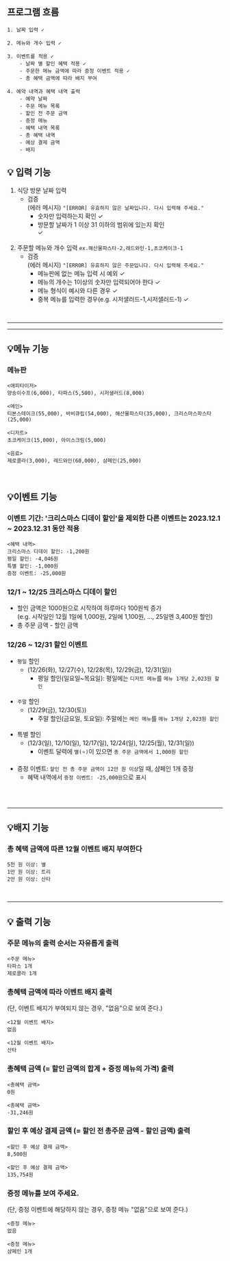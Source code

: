 ## 프로그램 흐름

```
1. 날짜 입력 ✓

2. 메뉴와 개수 입력 ✓
 
3. 이벤트를 적용 ✓
    - 날짜 별 할인 혜택 적용 ✓
    - 주문한 메뉴 금액에 따라 증정 이벤트 적용 ✓
    - 총 혜택 금액에 따라 배지 부여
    
4. 예약 내역과 혜택 내역 출력
    - 예약 날짜
    - 주문 메뉴 목록
    - 할인 전 주문 금액
    - 증정 메뉴
    - 혜택 내역 목록
    - 총 혜택 내역
    - 예상 결제 금액
    - 배지

```

## 💡 입력 기능

1. 식당 방문 날짜 입력
    - 검증 <br>
      (에러 메시지) `"[ERROR] 유효하지 않은 날짜입니다. 다시 입력해 주세요."`
        - 숫자만 입력하는지 확인 ✓
        - 방문할 날짜가 1 이상 31 이하의 범위에 있는지 확인<br> ✓
          <br></br>
2. 주문할 메뉴와 개수 입력 `ex.해산물파스타-2,레드와인-1,초코케이크-1`
    - 검증          
      (에러 메시지) `"[ERROR] 유효하지 않은 주문입니다. 다시 입력해 주세요."`
        - 메뉴판에 없는 메뉴 입력 시 예외 ✓
        - 메뉴의 개수는 1이상의 숫자만 입력되어야 한다 ✓
        - 메뉴 형식이 예시와 다른 경우 ✓
        - 중복 메뉴를 입력한 경우(e.g. 시저샐러드-1,시저샐러드-1) ✓

<br>

---


---

## 💡메뉴 기능

### 메뉴판

```
<애피타이저>
양송이수프(6,000), 타파스(5,500), 시저샐러드(8,000)

<메인>
티본스테이크(55,000), 바비큐립(54,000), 해산물파스타(35,000), 크리스마스파스타(25,000)

<디저트>
초코케이크(15,000), 아이스크림(5,000)

<음료>
제로콜라(3,000), 레드와인(60,000), 샴페인(25,000)
```

<br>

## 💡이벤트 기능

### 이벤트 기간: '크리스마스 디데이 할인'을 제외한 다른 이벤트는 2023.12.1 ~ 2023.12.31 동안 적용

```
<혜택 내역>
크리스마스 디데이 할인: -1,200원
평일 할인: -4,046원
특별 할인: -1,000원
증정 이벤트: -25,000원
```

### 12/1 ~ 12/25 크리스마스 디데이 할인

- 할인 금액은 1000원으로 시작하여 하루마다 100원씩 증가<br>
  (e.g. 시작일인 12월 1일에 1,000원, 2일에 1,100원, ..., 25일엔 3,400원 할인)
- 총 주문 금액 - 할인 금액

### 12/26 ~ 12/31 할인 이벤트

- `평일` 할인
    - (12/26(화), 12/27(수), 12/28(목), 12/29(금), 12/31(일))
        - 평일 할인(일요일~목요일): 평일에는 `디저트 메뉴`를 `메뉴 1개당 2,023원 할인`
          <br></br>
- `주말` 할인
    - (12/29(금), 12/30(토))
        - 주말 할인(금요일, 토요일): 주말에는 `메인 메뉴`를 `메뉴 1개당 2,023원 할인`
          <br></br>
- 특별 할인
    - (12/3(일), 12/10(일), 12/17(일), 12/24(일), 12/25(월), 12/31(일))
        - 이벤트 달력에 `별(⭐)`이 있으면 `총 주문 금액에서 1,000원 할인`
          <br></br>
- 증정 이벤트: `할인 전 총 주문 금액이 12만 원 이상`일 때, 샴페인 1개 증정
    - 혜택 내역에서 `증정 이벤트: -25,000원`으로 표시
      <br></br>

<br>

---

## 💡배지 기능

### 총 혜택 금액에 따른 12월 이벤트 배지 부여한다

```
5천 원 이상: 별
1만 원 이상: 트리
2만 원 이상: 산타
```

<br>

---

## 💡 출력 기능

### 주문 메뉴의 출력 순서는 자유롭게 출력

```
<주문 메뉴>
타파스 1개
제로콜라 1개
```

### 총혜택 금액에 따라 이벤트 배지 출력

(단, 이벤트 배지가 부여되지 않는 경우, "없음"으로 보여 준다.)

```
<12월 이벤트 배지>
없음

<12월 이벤트 배지>
산타
```

### 총혜택 금액 (= 할인 금액의 합계 + 증정 메뉴의 가격) 출력

```
<총혜택 금액>
0원

<총혜택 금액>
-31,246원
```

### 할인 후 예상 결제 금액 (= 할인 전 총주문 금액 - 할인 금액) 출력

```
<할인 후 예상 결제 금액>
8,500원

<할인 후 예상 결제 금액>
135,754원
```

### 증정 메뉴를 보여 주세요.

(단, 증정 이벤트에 해당하지 않는 경우, 증정 메뉴 "없음"으로 보여 준다.)

```
<증정 메뉴>
없음

<증정 메뉴>
샴페인 1개
```

<br>
